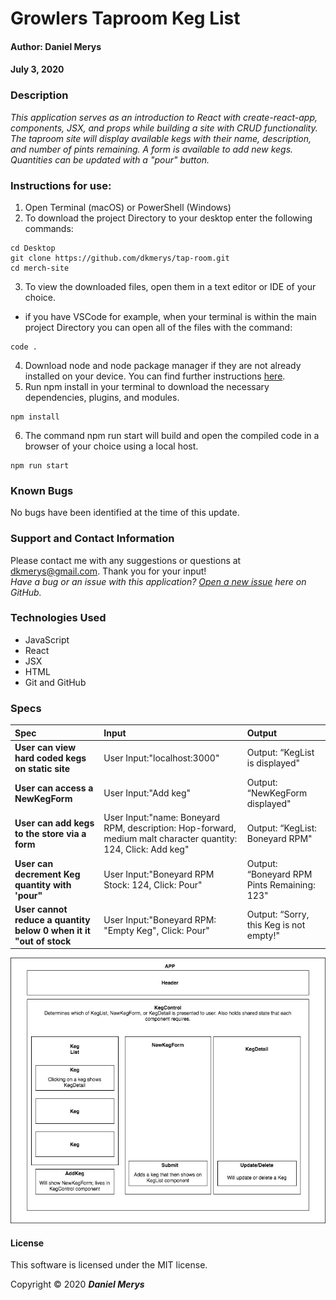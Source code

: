 # **Growlers Taproom Keg List**

#### Author: **Daniel Merys**
#### July 3, 2020

### Description

_This application serves as an introduction to React with create-react-app, components, JSX, and props while building a site with CRUD functionality. The taproom site will display available kegs with their name, description, and number of pints remaining. A form is available to add new kegs. Quantities can be updated with a "pour" button._

### Instructions for use:

1. Open Terminal (macOS) or PowerShell (Windows)
2. To download the project Directory to your desktop enter the following commands:
```
cd Desktop
git clone https://github.com/dkmerys/tap-room.git
cd merch-site
```
3. To view the downloaded files, open them in a text editor or IDE of your choice.
* if you have VSCode for example, when your terminal is within the main project Directory you can open all of the files with the command:
```
code .
```
4. Download node and node package manager if they are not already installed on your device. You can find further instructions [here](https://www.learnhowtoprogram.com/intermediate-javascript/getting-started-with-javascript-8d3b52cf-3755-481d-80c5-46f1d3a8ffeb/installing-node-js-14f2721a-61e0-44b3-af1f-73f17348c8f4).
5. Run npm install in your terminal to download the necessary dependencies, plugins, and modules.
```
npm install
```
6. The command npm run start will build and open the compiled code in a browser of your choice using a local host.
```
npm run start
```

### Known Bugs

No bugs have been identified at the time of this update.

### Support and Contact Information

Please contact me with any suggestions or questions at dkmerys@gmail.com. Thank you for your input!  
_Have a bug or an issue with this application? [Open a new issue](https://github.com/dkmerys/tap-room/issues) here on GitHub._

### Technologies Used

* JavaScript
* React
* JSX
* HTML
* Git and GitHub

### Specs
| Spec | Input | Output |
| :------------- | :------------- | :------------- |
| **User can view hard coded kegs on static site** | User Input:"localhost:3000" | Output: “KegList is displayed" |
| **User can access a NewKegForm** | User Input:"Add keg" | Output: “NewKegForm displayed" |
| **User can add kegs to the store via a form** | User Input:"name: Boneyard RPM, description: Hop-forward, medium malt character quantity: 124, Click: Add keg" | Output: “KegList: Boneyard RPM" |
| **User can decrement Keg quantity with 'pour"** | User Input:"Boneyard RPM Stock: 124, Click: Pour" | Output: “Boneyard RPM Pints Remaining: 123" |
| **User cannot reduce a quantity below 0 when it it "out of stock** | User Input:"Boneyard RPM: "Empty Keg", Click: Pour" | Output: “Sorry, this Keg is not empty!" |

![Diagram of React Views](public/TapRoomSiteDiagram.jpg)


#### License

This software is licensed under the MIT license.

Copyright © 2020 **_Daniel Merys_**
